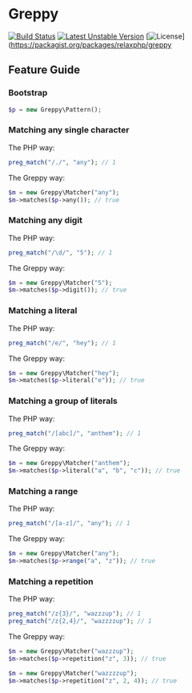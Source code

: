 Greppy
==================
[![Build Status](https://travis-ci.org/drgomesp/Greppy.svg?branch=master)](https://travis-ci.org/drgomesp/Greppy) [![Latest Unstable Version](https://poser.pugx.org/relaxphp/greppy/v/unstable.png)](https://packagist.org/packages/relaxphp/greppy) [![License](https://poser.pugx.org/relaxphp/greppy/license.png)](https://packagist.org/packages/relaxphp/greppy

Feature Guide
-------------

### Bootstrap

```php
$p = new Greppy\Pattern();
```

### Matching any single character

The PHP way:
```php
preg_match("/./", "any"); // 1
```
The Greppy way:
```php
$m = new Greppy\Matcher("any");
$m->matches($p->any()); // true
```

### Matching any digit

The PHP way:
```php
preg_match("/\d/", "5"); // 1
```
The Greppy way:
```php
$m = new Greppy\Matcher("5");
$m->matches($p->digit()); // true
```

### Matching a literal

The PHP way:
```php
preg_match("/e/", "hey"); // 1
```
The Greppy way:
```php
$m = new Greppy\Matcher("hey");
$m->matches($p->literal("e")); // true
```

### Matching a group of literals

The PHP way:
```php
preg_match("/[abc]/", "anthem"); // 1
```
The Greppy way:
```php
$m = new Greppy\Matcher("anthem");
$m->matches($p->literal("a", "b", "c")); // true
```

### Matching a range

The PHP way:
```php
preg_match("/[a-z]/", "any"); // 1
```
The Greppy way:
```php
$m = new Greppy\Matcher("any");
$m->matches($p->range("a", "z")); // true
```

### Matching a repetition

The PHP way:
```php
preg_match("/z{3}/", "wazzzup"); // 1
preg_match("/z{2,4}/", "wazzzzup"); // 1
```
The Greppy way:
```php
$m = new Greppy\Matcher("wazzzup");
$m->matches($p->repetition("z", 3)); // true

$m = new Greppy\Matcher("wazzzzup"); 
$m->matches($p->repetition("z", 2, 4)); // true
```
